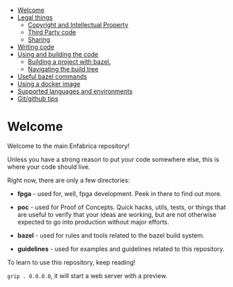 <!--ts-->

- [Welcome](#welcome)
- [Legal things](#legal-things)
  - [Copyright and Intellectual Property](#copyright-and-intellectual-property)
  - [Third Party code](#third-party-code)
  - [Sharing](#sharing)
- [Writing code](#writing-code)
- [Using and building the code](#using-and-building-the-code)
  - [Building a project with bazel.](#building-a-project-with-bazel)
  - [Navigating the build tree](#navigating-the-build-tree)
- [Useful bazel commands](#useful-bazel-commands)
- [Using a docker image](#using-a-docker-image)
- [Supported languages and environments](#supported-languages-and-environments)
- [Git/github tips](#gitgithub-tips)

<!-- Added by: ccontavalli, at: Thu 18 Jun 2020 11:59:10 AM PDT -->

<!--te-->

# Welcome

Welcome to the main Enfabrica repository!

Unless you have a strong reason to put your code somewhere else, this is where
your code should live.

Right now, there are only a few directories:

- **fpga** - used for, well, fpga development. Peek in there to find out more.

- **poc** - used for Proof of Concepts. Quick hacks, utils, tests, or things
  that are useful to verify that your ideas are working, but are not otherwise
  expected to go into production without major efforts.

- **bazel** - used for rules and tools related to the bazel build system.

- **guidelines** - used for examples and guidelines related to this
  repository.

To learn to use this repository, keep reading!

`grip . 0.0.0.0`, it will start a web server with a preview.
